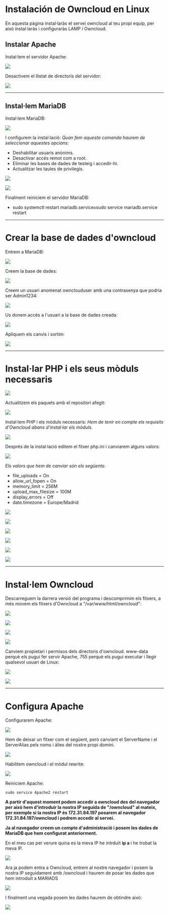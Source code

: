 # Instalación de Owncloud en Linux
En aquesta pàgina instal·laràs el servei owncloud al teu propi equip, per això instal·laràs i configuraràs LAMP i Owncloud.


## Instalar Apache
Instal·lem el servidor Apache:

![](OWN1.png)

Desactivem el llistat de directoris del servidor:

![](OWN2.png)

---------------------------------------------------------------------------------------------------------------------------------------------

## Instal·lem MariaDB

Instal·lem MariaDB:

![](OWN3.png)

I configurem la instal·lació:
*Quan fem aquesta comanda haurem de seleccionar aquestes opcions:*

- Deshabilitar usuaris anònims.
- Desactivar accés remot com a root.
- Eliminar les bases de dades de testeig i accedir-hi.
- Actualitzar les taules de privilegis.

![](OWN4.png)

![](OWN5.png)

Finalment reiniciem el servidor MariaDB:

- sudo systemctl restart mariadb.service` o `sudo service mariadb.service restart

---------------------------------------------------------------------------------------------------------------------------------------------
# Crear la base de dades d'owncloud

Entrem a MariaDB:

![](OWN6.png)

Creem la base de dades:

![](OWN7.png)

Creem un usuari anomenat ownclouduser amb una contrasenya que podria ser Admin1234:

![](OWN8.png)

Us donem accés a l'usuari a la base de dades creada:

![](OWN9.png)

Apliquem els canvis i sortim:

![](OWN10.png)

---------------------------------------------------------------------------------------------------------------------------------------------

# Instal·lar PHP i els seus mòduls necessaris

![](OWN11.png)

Actualitzem els paquets amb el repositori afegit:

![](OWN12.png)

Instal·lem PHP i els mòduls necessaris:
*Hem de tenir en compte els requisits d'Owncloud abans d'instal·lar els mòduls.*

![](OWN13.png)

Després de la instal·lació editem el fitxer php.ini i canviarem alguns valors:

![](OWN20.png)

*Els valors que hem de canviar són els següents:*

- file_uploads = On 
- allow_url_fopen = On 
- memory_limit = 256M 
- upload_max_filesize = 100M 
- display_errors = Off 
- date.timezone = Europe/Madrid

![](OWN14.png)

![](OWN15.png)

![](OWN16.png)

![](OWN17.png)

![](OWN18.png)

![](OWN19.png)


---------------------------------------------------------------------------------------------------------------------------------------------

# Instal·lem Owncloud

Descarreguem la darrera versió del programa i descomprimim els fitxers, a més movem els fitxers d'Owncloud a "/var/www/html/owncloud":

![](OWN21.png)

![](OWN22.png)

![](OWN23.png)

![](OWN24.png)

Canviem propietari i permisos dels directoris d'owncloud. www-data perquè els pugui fer servir Apache, 755 perquè els pugui executar i llegir qualsevol usuari de Linux:

![](OWN25.png)

![](OWN26.png)

---------------------------------------------------------------------------------------------------------------------------------------------

# Configura Apache

Configurarem Apache:

![](OWN27.png)

Hem de deixar un fitxer com el següent, però canviant el ServerName i el ServerAlias pels noms i àlies del nostre propi domini.

![](OWN28.png)



Habilitem owncloud i el mòdul rewrite:

![](OWN29.png)

Reiniciem Apache:

`sudo service Apache2 restart`


**A partir d'aquest moment podem accedir a owncloud des del navegador per això hem d'introduir la nostra IP seguida de "/owncloud" al mateix, per exemple si la nostra IP és 172.31.84.197 posarem al navegador 172.31.84.197/owncloud i podrem accedir al servei.**

**Ja al navegador creem un compte d'administració i posem les dades de MariaDB que hem configurat anteriorment.**

En el meu cas per verure quina es la meva IP he intrduït **ip a** i he trobat la meva IP.

![](OWN31.png)

Ara ja podem entra a Owncloud, entrem al nostre navegador i posem la nostra IP seguidament amb /owncloud i haurem de posar les dades que hem introduït a MARIADS

![](OWN32.png)

I finalment una vegada posem les dades haurem de obtindre aixó:

![](OWN33.png)








